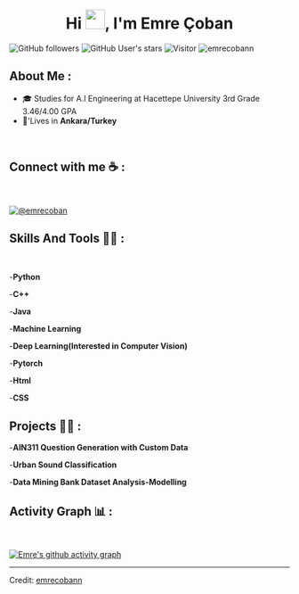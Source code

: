 
<h1 align="center">Hi <img src="https://media.giphy.com/media/hvRJCLFzcasrR4ia7z/giphy.gif" width="35">, I'm Emre Çoban</h1>

![GitHub followers](https://img.shields.io/github/followers/emrecobann?style=social) ![GitHub User's stars](https://img.shields.io/github/stars/emrecobann?style=social) ![Visitor](https://visitor-badge.laobi.icu/badge?page_id=emrecobann.repoName) <img src="https://komarev.com/ghpvc/?username=emrecobann" alt="emrecobann" />

## About Me :

- 🎓 Studies for A.I Engineering at Hacettepe University 3rd Grade  3.46/4.00 GPA
- 🏡'Lives in **Ankara/Turkey**

<br>


## Connect with me ☕ :

<br>

[![@emrecoban]( https://img.icons8.com/fluency/48/000000/linkedin.png "@emrecoban")](https://www.linkedin.com/in/emre-çoban-73b3851ba) 
<br>

## Skills And Tools 🧑‍💻 :

<br>


-**Python**
<br>


-**C++**
<br>


-**Java**
<br>


-**Machine Learning**
<br>


-**Deep Learning(Interested in Computer Vision)**



-**Pytorch**
<br>


-**Html** 

-**CSS**


## Projects 🧑‍💻 :

-**AIN311 Question Generation with Custom Data**

-**Urban Sound Classification**

-**Data Mining Bank Dataset Analysis-Modelling**


## Activity Graph 📊 :

<br>

[![Emre's github activity graph](https://activity-graph.herokuapp.com/graph?username=emrecobann&bg_color=000&color=fff&line=00E676&point=fff&hide_border=true)](https://github.com/emrecobann/github-readme-activity-graph)

---

Credit: [emrecobann](https://github.com/emrecobann)
